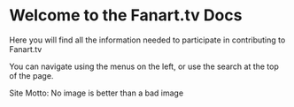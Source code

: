 # Welcome to the Fanart.tv Docs

Here you will find all the information needed to participate in contributing to Fanart.tv

You can navigate using the menus on the left, or use the search at the top of the page.

Site Motto: No image is better than a bad image

